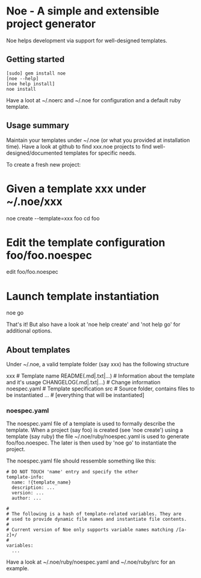 # Noe - A simple and extensible project generator

Noe helps development via support for well-designed templates.

## Getting started

    [sudo] gem install noe
    [noe --help]
    [noe help install]
    noe install 
    
Have a loot at ~/.noerc and ~/.noe for configuration and a default ruby 
template.
  
## Usage summary

Maintain your templates under ~/.noe (or what you provided at installation time). Have a 
look at github to find xxx.noe projects to find well-designed/documented templates for
specific needs.

To create a fresh new project:

  # Given a template xxx under ~/.noe/xxx
  noe create --template=xxx foo
  cd foo
  
  # Edit the template configuration foo/foo.noespec
  edit foo/foo.noespec
  
  # Launch template instantiation
  noe go
  
That's it! But also have a look at 'noe help create' and 'not help go' for additional
options.

## About templates

Under ~/.noe, a valid template folder (say xxx) has the following structure

xxx                         # Template name
  README(.md|.txt|...)      #   Information about the template and it's usage
  CHANGELOG(.md|.txt|...)   #   Change information
  noespec.yaml              #   Template specification
  src                       #   Source folder, contains files to be instantiated
    ...                     #     [everything that will be instantiated]

### noespec.yaml

The noespec.yaml file of a template is used to formally describe the template. When a project 
(say foo) is created (see 'noe create') using a template (say ruby) the file 
~/.noe/ruby/noespec.yaml is used to generate foo/foo.noespec. The later is then used by 
'noe go' to instantiate the project.

The noespec.yaml file should ressemble something like this:

    # DO NOT TOUCH 'name' entry and specify the other
    template-info:
      name: !{template_name}
      description: ...
      version: ...
      author: ...

    #
    # The following is a hash of template-related variables. They are
    # used to provide dynamic file names and instantiate file contents.
    #
    # Current version of Noe only supports variable names matching /[a-z]+/
    #
    variables:
      ...

Have a look at ~/.noe/ruby/noespec.yaml and ~/.noe/ruby/src for an example.